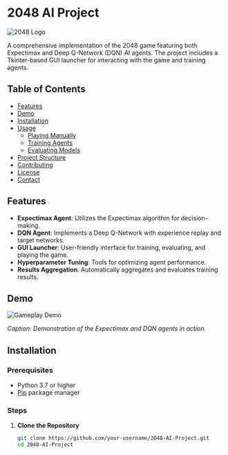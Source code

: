 # 2048 AI Project

![2048 Logo](https://your-image-link.com/logo.png)

A comprehensive implementation of the 2048 game featuring both Expectimax and Deep Q-Network (DQN) AI agents. The project includes a Tkinter-based GUI launcher for interacting with the game and training agents.

## Table of Contents

- [Features](#features)
- [Demo](#demo)
- [Installation](#installation)
- [Usage](#usage)
  - [Playing Manually](#playing-manually)
  - [Training Agents](#training-agents)
  - [Evaluating Models](#evaluating-models)
- [Project Structure](#project-structure)
- [Contributing](#contributing)
- [License](#license)
- [Contact](#contact)

## Features

- **Expectimax Agent**: Utilizes the Expectimax algorithm for decision-making.
- **DQN Agent**: Implements a Deep Q-Network with experience replay and target networks.
- **GUI Launcher**: User-friendly interface for training, evaluating, and playing the game.
- **Hyperparameter Tuning**: Tools for optimizing agent performance.
- **Results Aggregation**: Automatically aggregates and evaluates training results.

## Demo

![Gameplay Demo](https://your-image-link.com/demo.gif)

*Caption: Demonstration of the Expectimax and DQN agents in action.*

## Installation

### Prerequisites

- Python 3.7 or higher
- [Pip](https://pip.pypa.io/en/stable/) package manager

### Steps

1. **Clone the Repository**

   ```bash
   git clone https://github.com/your-username/2048-AI-Project.git
   cd 2048-AI-Project
